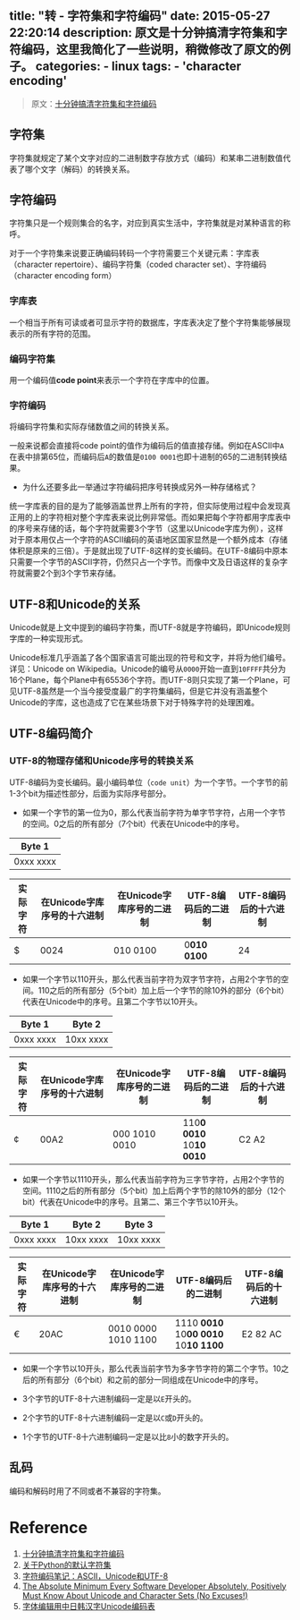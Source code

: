 title: "转 - 字符集和字符编码"
date: 2015-05-27 22:20:14
description: 原文是十分钟搞清字符集和字符编码，这里我简化了一些说明，稍微修改了原文的例子。
categories:
    - linux
tags:
    - 'character encoding'
---

<blockquote class="blockquote-center">

原文：[十分钟搞清字符集和字符编码](http://cenalulu.github.io/linux/character-encoding/)

</blockquote>

## 字符集

字符集就规定了某个文字对应的二进制数字存放方式（编码）和某串二进制数值代表了哪个文字（解码）的转换关系。

## 字符编码

字符集只是一个规则集合的名字，对应到真实生活中，字符集就是对某种语言的称呼。

对于一个字符集来说要正确编码转码一个字符需要三个关键元素：字库表（character repertoire）、编码字符集（coded character set）、字符编码（character encoding form）

### 字库表

一个相当于所有可读或者可显示字符的数据库，字库表决定了整个字符集能够展现表示的所有字符的范围。

### 编码字符集

用一个编码值**code point**来表示一个字符在字库中的位置。

### 字符编码

将编码字符集和实际存储数值之间的转换关系。

一般来说都会直接将code point的值作为编码后的值直接存储。例如在ASCII中`A`在表中排第65位，而编码后`A`的数值是`0100 0001`也即十进制的65的二进制转换结果。

* 为什么还要多此一举通过字符编码把序号转换成另外一种存储格式？

统一字库表的目的是为了能够涵盖世界上所有的字符，但实际使用过程中会发现真正用的上的字符相对整个字库表来说比例非常低。而如果把每个字符都用字库表中的序号来存储的话，每个字符就需要3个字节（这里以Unicode字库为例），这样对于原本用仅占一个字符的ASCII编码的英语地区国家显然是一个额外成本（存储体积是原来的三倍）。于是就出现了UTF-8这样的变长编码。在UTF-8编码中原本只需要一个字节的ASCII字符，仍然只占一个字节。而像中文及日语这样的复杂字符就需要2个到3个字节来存储。

## UTF-8和Unicode的关系

Unicode就是上文中提到的编码字符集，而UTF-8就是字符编码，即Unicode规则字库的一种实现形式。

Unicode标准几乎涵盖了各个国家语言可能出现的符号和文字，并将为他们编号。详见：Unicode on Wikipedia。Unicode的编号从`0000`开始一直到`10FFFF`共分为16个Plane，每个Plane中有65536个字符。而UTF-8则只实现了第一个Plane，可见UTF-8虽然是一个当今接受度最广的字符集编码，但是它并没有涵盖整个Unicode的字库，这也造成了它在某些场景下对于特殊字符的处理困难。

## UTF-8编码简介

### UTF-8的物理存储和Unicode序号的转换关系

UTF-8编码为变长编码。最小编码单位（`code unit`）为一个字节。一个字节的前1-3个bit为描述性部分，后面为实际序号部分。

* 如果一个字节的第一位为0，那么代表当前字符为单字节字符，占用一个字节的空间。0之后的所有部分（7个bit）代表在Unicode中的序号。

|Byte 1|
|-|
|0xxx xxxx|

|实际字符|在Unicode字库序号的十六进制|在Unicode字库序号的二进制|UTF-8编码后的二进制|UTF-8编码后的十六进制|
|-|-|-|-|-|
|$|0024|010 0100|0**010 0100**|24|

* 如果一个字节以110开头，那么代表当前字符为双字节字符，占用2个字节的空间。110之后的所有部分（5个bit）加上后一个字节的除10外的部分（6个bit）代表在Unicode中的序号。且第二个字节以10开头。

|Byte 1|Byte 2|
|-|-|
|0xxx xxxx|10xx xxxx|

|实际字符|在Unicode字库序号的十六进制|在Unicode字库序号的二进制|UTF-8编码后的二进制|UTF-8编码后的十六进制|
|-|-|-|-|-|
|¢|00A2|000 1010 0010|110**0 0010** 10**10 0010**|C2 A2|

* 如果一个字节以1110开头，那么代表当前字符为三字节字符，占用2个字节的空间。1110之后的所有部分（5个bit）加上后两个字节的除10外的部分（12个bit）代表在Unicode中的序号。且第二、第三个字节以10开头。

|Byte 1|Byte 2|Byte 3|
|-|-|-|
|0xxx xxxx|10xx xxxx|10xx xxxx|

|实际字符|在Unicode字库序号的十六进制|在Unicode字库序号的二进制|UTF-8编码后的二进制|UTF-8编码后的十六进制|
|-|-|-|-|-|
|€|20AC|0010 0000 1010 1100|1110 **0010** 10**00 0010** 10**10 1100**|E2 82 AC|

* 如果一个字节以10开头，那么代表当前字节为多字节字符的第二个字节。10之后的所有部分（6个bit）和之前的部分一同组成在Unicode中的序号。

* 3个字节的UTF-8十六进制编码一定是以`E`开头的。
* 2个字节的UTF-8十六进制编码一定是以`C`或`D`开头的。
* 1个字节的UTF-8十六进制编码一定是以比`8`小的数字开头的。

## 乱码

编码和解码时用了不同或者不兼容的字符集。

# Reference

1. [十分钟搞清字符集和字符编码](http://cenalulu.github.io/linux/character-encoding/)
2. [关于Python的默认字符集](http://cenalulu.github.io/python/python-encoding/)
3. [字符编码笔记：ASCII，Unicode和UTF-8](http://www.ruanyifeng.com/blog/2007/10/ascii_unicode_and_utf-8.html)
4. [The Absolute Minimum Every Software Developer Absolutely, Positively Must Know About Unicode and Character Sets (No Excuses!)](http://www.joelonsoftware.com/articles/Unicode.html)
5. [字体编辑用中日韩汉字Unicode编码表](http://www.chi2ko.com/tool/CJK.htm)
